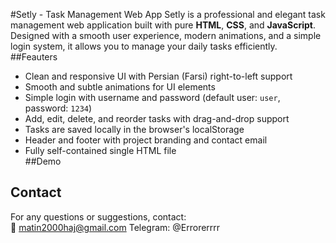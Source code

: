 #Setly - Task Management Web App
Setly is a professional and elegant task management web application built with pure **HTML**, **CSS**, and **JavaScript**. Designed with a smooth user experience, modern animations, and a simple login system, it allows you to manage your daily tasks efficiently.
##Feauters
- Clean and responsive UI with Persian (Farsi) right-to-left support  
- Smooth and subtle animations for UI elements  
- Simple login with username and password (default user: `user`, password: `1234`)  
- Add, edit, delete, and reorder tasks with drag-and-drop support  
- Tasks are saved locally in the browser's localStorage  
- Header and footer with project branding and contact email  
- Fully self-contained single HTML file  
##Demo
## Contact

For any questions or suggestions, contact:  
📧 matin2000haj@gmail.com
Telegram: @Errorerrrr
